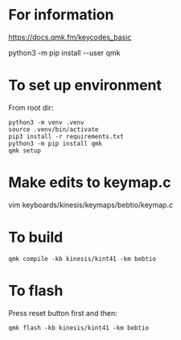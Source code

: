 # For information
https://docs.qmk.fm/keycodes_basic

python3 -m pip install --user qmk

# To set up environment

From root dir:

```
python3 -m venv .venv
source .venv/bin/activate
pip3 install -r requirements.txt
python3 -m pip install qmk
qmk setup
```
# Make edits to keymap.c
vim keyboards/kinesis/keymaps/bebtio/keymap.c

# To build
```
qmk compile -kb kinesis/kint41 -km bebtio 
```

# To flash
Press reset button first and then:
```
qmk flash -kb kinesis/kint41 -km bebtio
```